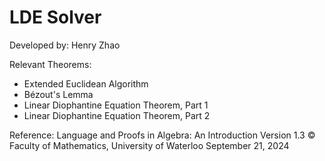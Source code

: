 # LDE Solver

Developed by: Henry Zhao

Relevant Theorems:
  - Extended Euclidean Algorithm
  - Bézout's Lemma
  - Linear Diophantine Equation Theorem, Part 1
  - Linear Diophantine Equation Theorem, Part 2

Reference:
  Language and Proofs in Algebra: An Introduction
  Version 1.3
  © Faculty of Mathematics, University of Waterloo
  September 21, 2024
